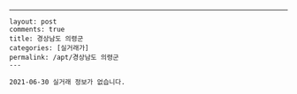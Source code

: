 ---
    layout: post
    comments: true
    title: 경상남도 의령군
    categories: [실거래가]
    permalink: /apt/경상남도 의령군
    ---

    2021-06-30 실거래 정보가 없습니다.

    